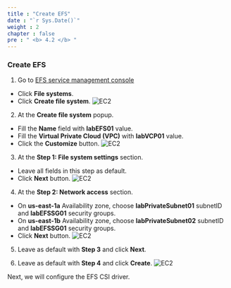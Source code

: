 ```yaml
---
title : "Create EFS"
date : "`r Sys.Date()`"
weight : 2
chapter : false
pre : " <b> 4.2 </b> "
---
```


### Create EFS
1. Go to [EFS service management console](https://console.aws.amazon.com/efs/home)
  - Click **File systems**.
  - Click **Create file system**.
  ![EC2](/images/2.prerequisite/ws01-createefs01.png)

2. At the **Create file system** popup.
  - Fill the **Name** field with **labEFS01** value.
  - Fill the **Virtual Private Cloud (VPC)** with **labVCP01** value.
  - Click the **Customize** button.
  ![EC2](/images/2.prerequisite/ws01-createefs02.png)

3. At the **Step 1: File system settings** section.
  - Leave all fields in this step as default.
  - Click **Next** button.
  ![EC2](/images/2.prerequisite/ws01-createefs03.png)

4. At the **Step 2: Network access** section.
  - On **us-east-1a** Availability zone, choose **labPrivateSubnet01** subnetID and **labEFSSG01** security groups.
  - On **us-east-1b** Availability zone, choose **labPrivateSubnet02** subnetID and **labEFSSG01** security groups.
  - Click **Next** button.
  ![EC2](/images/2.prerequisite/ws01-createefs04.png)

5. Leave as default with **Step 3** and click **Next**.

6. Leave as default with **Step 4** and click **Create**.
  ![EC2](/images/2.prerequisite/ws01-createefs05.png)
   
Next, we will configure the EFS CSI driver.